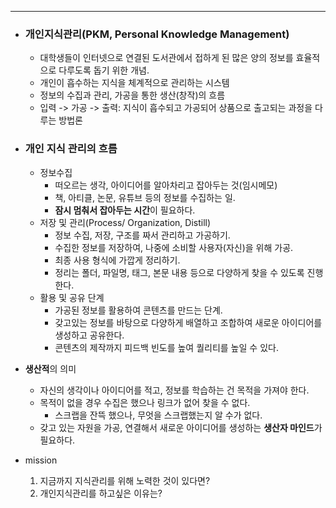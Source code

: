 ----
- ### 개인지식관리(**PKM**, Personal Knowledge Management)
	- 대학생들이 인터넷으로 연결된 도서관에서 접하게 된 많은 양의 정보를 효율적으로 다루도록 돕기 위한 개념.
	- 개인이 흡수하는 지식을 체계적으로 관리하는 시스템
	- 정보의 수집과 관리, 가공을 통한 생산(창작)의 흐름
	- 입력 -> 가공 -> 출력: 지식이 흡수되고 가공되어 상품으로 출고되는 과정을 다루는 방법론
- ### 개인 지식 관리의 흐름
	- 정보수집
		- 떠오르는 생각, 아이디어를 알아차리고 잡아두는 것(임시메모)
		- 책, 아티클, 논문, 유튜브 등의 정보를 수집하는 일.
		- **잠시 멈춰서 잡아두는 시간**이 필요하다.
	- 저장 및 관리(Process/ Organization, Distill)
		- 정보 수집, 저장, 구조를 짜서 관리하고 가공하기.
		- 수집한 정보를 저장하여, 나중에 소비할 사용자(자신)을 위해 가공.
		- 최종 사용 형식에 가깝게 정리하기.
		- 정리는 폴더, 파일명, 태그, 본문 내용 등으로 다양하게 찾을 수 있도록 진행한다.
	- 활용 및 공유 단계
		- 가공된 정보를 활용하여 콘텐츠를 만드는 단계.
		- 갖고있는 정보를 바탕으로 다양하게 배열하고 조합하여 새로운 아이디어를 생성하고 공유한다.
		- 콘텐츠의 제작까지 피드백 빈도를 높여 퀄리티를 높일 수 있다.
- **생산적**의 의미
	- 자신의 생각이나 아이디어를 적고, 정보를 학습하는 건 목적을 가져야 한다.
	- 목적이 없을 경우 수집은 했으나 링크가 없어 찾을 수 없다.
		- 스크랩을 잔뜩 했으나, 무엇을 스크랩했는지 알 수가 없다.
	- 갖고 있는 자원을 가공, 연결해서 새로운 아이디어를 생성하는 **생산자 마인드**가 필요하다.


- mission
	1. 지금까지 지식관리를 위해 노력한 것이 있다면?
	2. 개인지식관리를 하고싶은 이유는?
